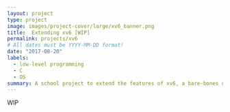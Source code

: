 ```yaml
---
layout: project
type: project
image: images/project-cover/large/xv6_banner.png
title:  Extending xv6 [WIP]
permalink: projects/xv6
# All dates must be YYYY-MM-DD format!
date: "2017-08-20"
labels:
  - low-level programming
  - C
  - OS
summary: A school project to extend the features of xv6, a bare-bones operating system 
---
```


WIP